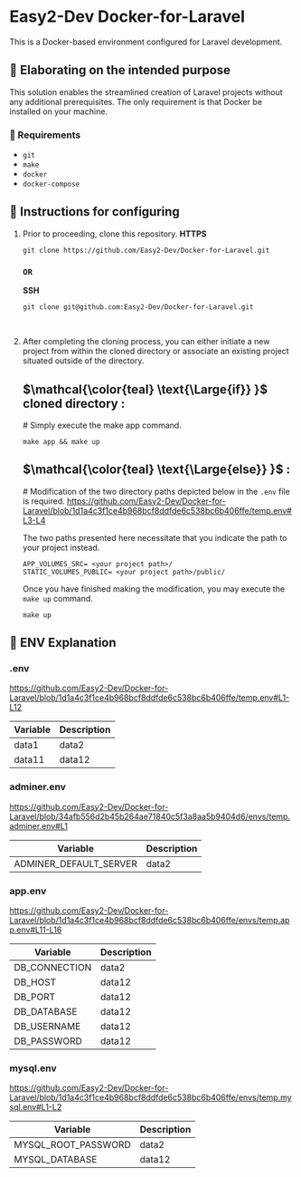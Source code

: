 # Easy2-Dev Docker-for-Laravel

This is a Docker-based environment configured for Laravel development.


## 🚀 Elaborating on the intended purpose
This solution enables the streamlined creation of Laravel projects without any additional prerequisites. The only requirement is that Docker be installed on your machine.


### 🧩 Requirements 
- `git`
- `make`
- `docker`
- `docker-compose`

## 📜 Instructions for configuring

01. Prior to proceeding, clone this repository.
    **HTTPS**
    ```
    git clone https://github.com/Easy2-Dev/Docker-for-Laravel.git 
    ```
    ### `OR`

    **SSH**
    ```
    git clone git@github.com:Easy2-Dev/Docker-for-Laravel.git
    ```
<br />

02. After completing the cloning process, you can either initiate a new project from within the cloned directory or associate an existing project situated outside of the directory.
    <br />

    ## $\mathcal{\color{teal} \text{\Large{if}} }$ **cloned directory** :
      \# Simply execute the make app command. 

        make app && make up

    ## $\mathcal{\color{teal} \text{\Large{else}} }$ :
      \# Modification of the two directory paths depicted below in the `.env` file is required.
      https://github.com/Easy2-Dev/Docker-for-Laravel/blob/1d1a4c3f1ce4b968bcf8ddfde6c538bc6b406ffe/temp.env#L3-L4
      
      The two paths presented here necessitate that you indicate the path to your project instead.
      
      ```shell
      APP_VOLUMES_SRC= <your project path>/
      STATIC_VOLUMES_PUBLIC= <your project path>/public/
      ```
    Once you have finished making the modification, you may execute the `make up` command.

    ```
    make up
    ```

##  🔖 ENV Explanation

### .env
   https://github.com/Easy2-Dev/Docker-for-Laravel/blob/1d1a4c3f1ce4b968bcf8ddfde6c538bc6b406ffe/temp.env#L1-L12
   
  <table>
     <thead>
        <tr>
           <th>Variable</th>
           <th>Description</th>
        </tr>
     </thead>
     <tbody>
        <tr>
           <td>data1</td>
           <td>data2</td>
        </tr>
        <tr>
           <td>data11</td>
           <td>data12</td>
        </tr>
     </tbody>
  </table>
  
  
### adminer.env
   https://github.com/Easy2-Dev/Docker-for-Laravel/blob/34afb556d2b45b264ae71840c5f3a8aa5b9404d6/envs/temp.adminer.env#L1
   
  <table>
     <thead>
        <tr>
           <th>Variable</th>
           <th>Description</th>
        </tr>
     </thead>
     <tbody>
        <tr>
           <td>ADMINER_DEFAULT_SERVER</td>
           <td>data2</td>
        </tr>
     </tbody>
  </table>
  
  
  ### app.env
   https://github.com/Easy2-Dev/Docker-for-Laravel/blob/1d1a4c3f1ce4b968bcf8ddfde6c538bc6b406ffe/envs/temp.app.env#L11-L16
   
  <table>
     <thead>
        <tr>
           <th>Variable</th>
           <th>Description</th>
        </tr>
     </thead>
     <tbody>
        <tr>
           <td>DB_CONNECTION</td>
           <td>data2</td>
        </tr>
        <tr>
           <td>DB_HOST</td>
           <td>data12</td>
        </tr>
        <tr>
           <td>DB_PORT</td>
           <td>data12</td>
        </tr>
        <tr>
           <td>DB_DATABASE</td>
           <td>data12</td>
        </tr>
        <tr>
           <td>DB_USERNAME</td>
           <td>data12</td>
        </tr>
        <tr>
           <td>DB_PASSWORD</td>
           <td>data12</td>
        </tr>
     </tbody>
  </table>
  
  
  ### mysql.env
   https://github.com/Easy2-Dev/Docker-for-Laravel/blob/1d1a4c3f1ce4b968bcf8ddfde6c538bc6b406ffe/envs/temp.mysql.env#L1-L2
   
  <table>
     <thead>
        <tr>
           <th>Variable</th>
           <th>Description</th>
        </tr>
     </thead>
     <tbody>
        <tr>
           <td>MYSQL_ROOT_PASSWORD</td>
           <td>data2</td>
        </tr>
        <tr>
           <td>MYSQL_DATABASE</td>
           <td>data12</td>
        </tr>
     </tbody>
  </table>